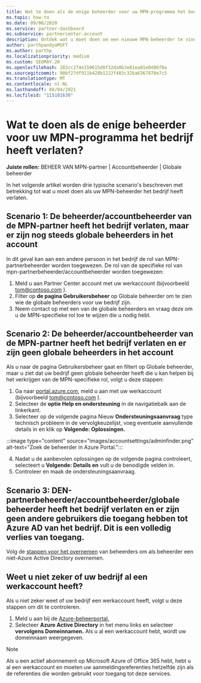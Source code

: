 ```yaml
---
title: Wat te doen als de enige beheerder voor uw MPN-programma het bedrijf heeft verlaten?
ms.topic: how-to
ms.date: 09/08/2020
ms.service: partner-dashboard
ms.subservice: partnercenter-account
description: Ontdek wat u moet doen om een nieuwe MPN-beheerder te vinden of hulp te krijgen van de globale beheerder van uw bedrijf. Meer informatie over het toevoegen van een nieuwe Partner Center globale beheerder.
author: parthpandyaMSFT
ms.author: parthp
ms.localizationpriority: medium
ms.custom: SEOMAY.20
ms.openlocfilehash: 283cc274e150615d8f32da0b3e81ea01e0d86f0a
ms.sourcegitcommit: 90bf27df911b428b1222f483c32ba6367870e7c5
ms.translationtype: MT
ms.contentlocale: nl-NL
ms.lasthandoff: 08/04/2021
ms.locfileid: "115101630"
---
```

# <a name="what-to-do-if-the-only-admin-for-your-mpn-program-has-left-the-company"></a>Wat te doen als de enige beheerder voor uw MPN-programma het bedrijf heeft verlaten?

**Juiste rollen:** BEHEER VAN MPN-partner | Accountbeheerder | Globale beheerder

In het volgende artikel worden drie typische scenario's beschreven met betrekking tot wat u moet doen als uw MPN-beheerder het bedrijf heeft verlaten.

## <a name="scenario-1-mpn-partner-adminaccount-admin-has-left-the-company-but-there-are-still-global-admins-in-the-account"></a>Scenario 1: De beheerder/accountbeheerder van de MPN-partner heeft het bedrijf verlaten, maar er zijn nog steeds globale beheerders in het account

In dit geval kan aan een andere persoon in het bedrijf de rol van MPN-partnerbeheerder worden toegewezen. De rol van de specifieke rol van mpn-partnerbeheerder/accountbeheerder worden toegewezen:

1. Meld u aan Partner Center account met uw werkaccount (bijvoorbeeld tom@contoso.com ).
1. Filter op **de pagina Gebruikersbeheer** op Globale beheerder om te zien wie de globale beheerders voor uw bedrijf zijn. 
1. Neem contact op met een van de globale beheerders en vraag deze om u de MPN-specifieke rol toe te wijzen die u nodig hebt. 

## <a name="scenario-2-mpn-partner-adminaccount-admin-has-left-the-company-and-there-are-no-global-admins-in-the-account"></a>Scenario 2: De beheerder/accountbeheerder van de MPN-partner heeft het bedrijf verlaten en er zijn geen globale beheerders in het account 

Als u naar  de pagina Gebruikersbeheer gaat en filtert op Globale beheerder, maar u ziet dat uw bedrijf geen globale beheerder heeft die u kan helpen bij het verkrijgen van de MPN-specifieke rol, volgt u deze stappen:

1. Ga naar [portal.azure.com](https://ms.portal.azure.com/), meld u aan met uw werkaccount (bijvoorbeeld tom@contoso.com ). 
1. Selecteer de **optie Help en ondersteuning** in de navigatiebalk aan de linkerkant.
1. Selecteer op de volgende pagina Nieuw  **Ondersteuningsaanvraag** type technisch probleem in de vervolgkeuzelijst, voeg eventuele aanvullende details in en klik op **Volgende: Oplossingen.**

:::image type="content" source="images/accountsettings/adminfinder.png" alt-text="Zoek de beheerder in Azure Portal.":::

4. Nadat u de aanbevolen oplossingen op de volgende pagina controleert, selecteert u **Volgende: Details en** vult u de benodigde velden in.
1. Controleer en maak de ondersteuningsaanvraag.


## <a name="scenario-3-mpn-partner-adminaccount-adminglobal-admin-has-left-the-company-and-there-are-no-other-users-who-can-access-the-companys-azure-ad-this-is-a-complete-loss-of-access"></a>Scenario 3: DEN-partnerbeheerder/accountbeheerder/globale beheerder heeft het bedrijf verlaten en er zijn geen andere gebruikers die toegang hebben tot Azure AD van het bedrijf. Dit is een volledig verlies van toegang.

Volg de [stappen voor het overnemen](/azure/active-directory/users-groups-roles/domains-admin-takeover#internal-admin-takeover) van beheerders om als beheerder een niet-Azure Active Directory overnemen.

## <a name="not-sure-if-your-company-already-has-a-work-account"></a>Weet u niet zeker of uw bedrijf al een werkaccount heeft?

Als u niet zeker weet of uw bedrijf een werkaccount heeft, volgt u deze stappen om dit te controleren.

1. Meld u aan bij de [Azure-beheerportal.](https://ms.portal.azure.com)
2. Selecteer **Azure Active Directory** in het menu links en selecteer **vervolgens Domeinnamen.**
Als u al een werkaccount hebt, wordt uw domeinnaam weergegeven.

>[!Note]
>Als u een actief abonnement op Microsoft Azure of Office 365 hebt, hebt u al een werkaccount en moeten uw aanmeldingsreferenties hetzelfde zijn als de referenties die worden gebruikt voor toegang tot deze services.